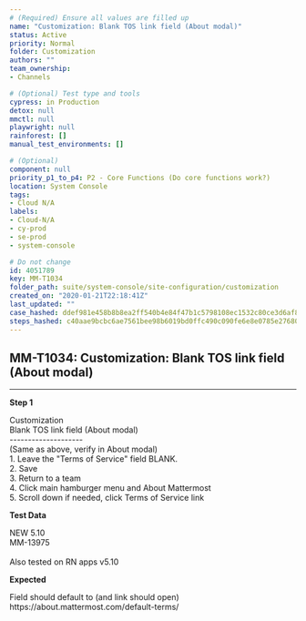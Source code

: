 ```yaml
---
# (Required) Ensure all values are filled up
name: "Customization: Blank TOS link field (About modal)"
status: Active
priority: Normal
folder: Customization
authors: ""
team_ownership: 
- Channels

# (Optional) Test type and tools
cypress: in Production
detox: null
mmctl: null
playwright: null
rainforest: []
manual_test_environments: []

# (Optional)
component: null
priority_p1_to_p4: P2 - Core Functions (Do core functions work?)
location: System Console
tags: 
- Cloud N/A
labels: 
- Cloud-N/A
- cy-prod
- se-prod
- system-console

# Do not change
id: 4051789
key: MM-T1034
folder_path: suite/system-console/site-configuration/customization
created_on: "2020-01-21T22:18:41Z"
last_updated: ""
case_hashed: ddef981e458b8b8ea2ff540b4e84f47b1c5798108ec1532c80ce3d6af8f82758f834dd3044186ca0be85211c5b9a88bd
steps_hashed: c40aae9bcbc6ae7561bee98b6019bd0ffc490c090fe6e8e0785e27680ba26e46a2dbc4fb24ad09d83df4c616dff5be9b
---
```


## MM-T1034: Customization: Blank TOS link field (About modal)

---

**Step 1**

Customization\
Blank TOS link field (About modal)\
\--------------------\
(Same as above, verify in About modal)\
1\. Leave the "Terms of Service" field BLANK.\
2\. Save\
3\. Return to a team\
4\. Click main hamburger menu and About Mattermost\
5\. Scroll down if needed, click Terms of Service link

**Test Data**

NEW 5.10\
MM-13975\
\
Also tested on RN apps v5.10

**Expected**

Field should default to (and link should open) https\://about.mattermost.com/default-terms/
